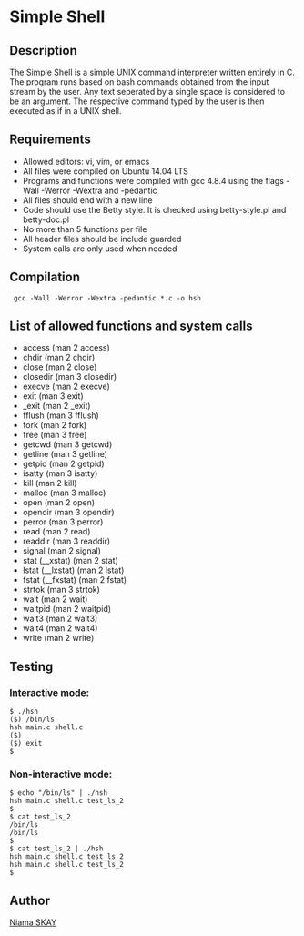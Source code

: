 # Simple Shell

## Description

The Simple Shell is a simple UNIX command interpreter written entirely in C. The program runs based on bash commands obtained from the input stream by the user. Any text seperated by a single space is considered to be an argument. The respective command typed by the user is then executed as if in a UNIX shell.

## Requirements
- Allowed editors: vi, vim, or emacs
- All files were compiled on Ubuntu 14.04 LTS
- Programs and functions were compiled with gcc 4.8.4 using the flags -Wall -Werror -Wextra and -pedantic
- All files should end with a new line
- Code should use the Betty style. It is checked using betty-style.pl and betty-doc.pl
- No more than 5 functions per file
- All header files should be include guarded
- System calls are only used when needed

## Compilation

```  gcc -Wall -Werror -Wextra -pedantic *.c -o hsh ```

## List of allowed functions and system calls
- access (man 2 access)
- chdir (man 2 chdir)
- close (man 2 close)
- closedir (man 3 closedir)
- execve (man 2 execve)
- exit (man 3 exit)
- _exit (man 2 _exit)
- fflush (man 3 fflush)
- fork (man 2 fork)
- free (man 3 free)
- getcwd (man 3 getcwd)
- getline (man 3 getline)
- getpid (man 2 getpid)
- isatty (man 3 isatty)
- kill (man 2 kill)
- malloc (man 3 malloc)
- open (man 2 open)
- opendir (man 3 opendir)
- perror (man 3 perror)
- read (man 2 read)
- readdir (man 3 readdir)
- signal (man 2 signal)
- stat (__xstat) (man 2 stat)
- lstat (__lxstat) (man 2 lstat)
- fstat (__fxstat) (man 2 fstat)
- strtok (man 3 strtok)
- wait (man 2 wait)
- waitpid (man 2 waitpid)
- wait3 (man 2 wait3)
- wait4 (man 2 wait4)
- write (man 2 write)

## Testing
### Interactive mode:
```
$ ./hsh
($) /bin/ls
hsh main.c shell.c
($)
($) exit
$
```
### Non-interactive mode:
```
$ echo "/bin/ls" | ./hsh
hsh main.c shell.c test_ls_2
$
$ cat test_ls_2
/bin/ls
/bin/ls
$
$ cat test_ls_2 | ./hsh
hsh main.c shell.c test_ls_2
hsh main.c shell.c test_ls_2
$
```
## Author
[Niama SKAY](https://github.com/Niamask?tab=overview&from=2023-06-01&to=2023-06-26)
